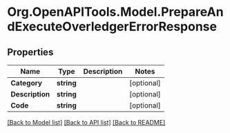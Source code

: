 
# Org.OpenAPITools.Model.PrepareAndExecuteOverledgerErrorResponse

## Properties

Name | Type | Description | Notes
------------ | ------------- | ------------- | -------------
**Category** | **string** |  | [optional] 
**Description** | **string** |  | [optional] 
**Code** | **string** |  | [optional] 

[[Back to Model list]](../README.md#documentation-for-models)
[[Back to API list]](../README.md#documentation-for-api-endpoints)
[[Back to README]](../README.md)

